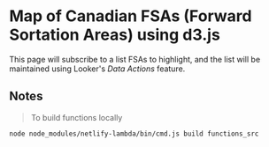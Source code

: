 # Map of Canadian FSAs (Forward Sortation Areas) using d3.js #
This page will subscribe to a list FSAs to highlight, and the list will be maintained using Looker's *Data Actions* feature.

## Notes ##
> To build functions locally
```
node node_modules/netlify-lambda/bin/cmd.js build functions_src
```
